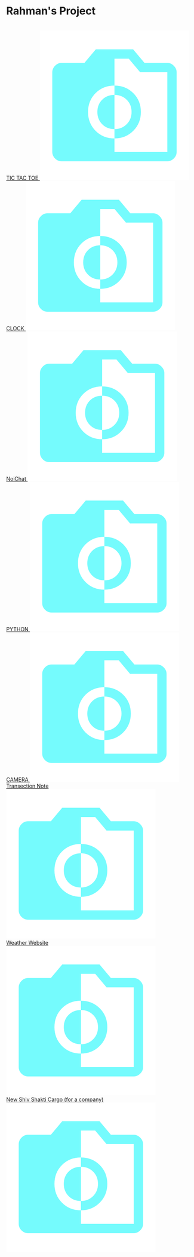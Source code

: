# Rahman's Project
<br>
<a href="https://faizanurahman17.github.io/tictactoegame">
    TIC TAC TOE
    <img src="logo.png">
</a>
<br>
<a href="https://github.com/faizanurahman17/clock">
    CLOCK
    <img src="logo.png">
</a>
<br>
<a href="https://github.com/faizanurahman17/NoiChat">
    NoiChat
    <img src="logo.png">
</a>
<br>
<a href="https://github.com/faizanurahman17/(python)">
    PYTHON
    <img src="logo.png">
</a>
<br>
<a href="https://github.com/faizanurahman17/camera">
    CAMERA
    <img src="logo.png">
</a>
<br>
<a href="https://github.com/faizanurahman17/transection">
    Transection Note
    <img src="logo.png">
</a>
<br>
<a href="https://github.com/faizanurahman17/weather-website">
    Weather Website
    <img src="logo.png">
</a>
<br>
<a href="https://github.com/faizanurahman17/newshivshakticargo">
    New Shiv Shakti Cargo (for a company)
    <img src="logo.png">
</a>